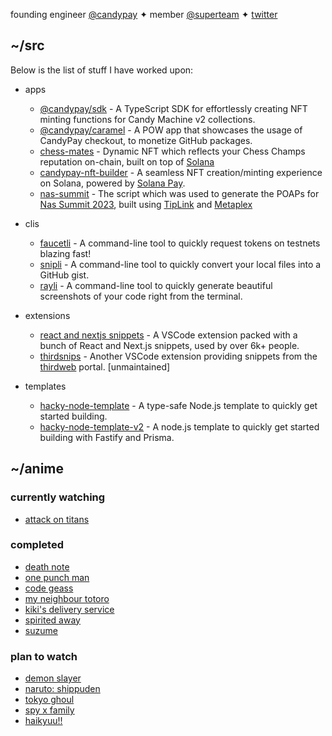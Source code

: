 founding engineer [@candypay](https://twitter.com/candypayfun) ✦ member [@superteam](https://twitter.com/superteamdao) ✦ [twitter](https://twitter.com/0xMukesh)

## ~/src

Below is the list of stuff I have worked upon:

- apps
  - [@candypay/sdk](https://github.com/candypay/sdk) - A TypeScript SDK for effortlessly creating NFT minting functions for Candy Machine v2 collections. 
  - [@candypay/caramel](https://github.com/candypay/caramel) - A POW app that showcases the usage of CandyPay checkout, to monetize GitHub packages.
  - [chess-mates](https://github.com/SuperteamDAO/chess-mates) - Dynamic NFT which reflects your Chess Champs reputation on-chain, built on top of [Solana](https://solana.com)
  - [candypay-nft-builder](https://pitch.com/public/329fca8c-d130-4d23-b480-263be0cef3ef) - A seamless NFT creation/minting experience on Solana, powered by [Solana Pay](https://github.com/solana-labs/solana-pay).
  - [nas-summit](https://github.com/0xMukesh/nas-summit) - The script which was used to generate the POAPs for [Nas Summit 2023](https://www.nassummit.com/event/jakarta), built using [TipLink](https://tiplink.io) and [Metaplex](https://metaplex.com)

- clis
  - [faucetli](https://github.com/0xMukesh/faucetli) - A command-line tool to quickly request tokens on testnets blazing fast!
  - [snipli](https://github.com/0xMukesh/snipli) - A command-line tool to quickly convert your local files into a GitHub gist.
  - [rayli](https://github.com/avneesh0612/rayli) - A command-line tool to quickly generate beautiful screenshots of your code right from the terminal.

- extensions
  - [react and nextjs snippets](https://github.com/avneesh0612/react-nextjs-snippets) - A VSCode extension packed with a bunch of React and Next.js snippets, used by over 6k+ people.
  - [thirdsnips](https://github.com/avneesh0612/thirdsnips) - Another VSCode extension providing snippets from the [thirdweb](https://thirdweb.com/) portal. [unmaintained]

- templates
  - [hacky-node-template](https://github.com/0xMukesh/hacky-node-template) - A type-safe Node.js template to quickly get started building.
  - [hacky-node-template-v2](https://github.com/0xMukesh/hacky-node-template-v2) - A node.js template to quickly get started building with Fastify and Prisma.

## ~/anime

### currently watching

- [attack on titans](https://myanimelist.net/anime/16498/Shingeki_no_Kyojin)

### completed

- [death note](https://myanimelist.net/anime/1535/Death_Note)
- [one punch man](https://myanimelist.net/anime/30276/One_Punch_Man)
- [code geass](https://myanimelist.net/anime/1575/Code_Geass__Hangyaku_no_Lelouch)
- [my neighbour totoro](https://myanimelist.net/anime/523/Tonari_no_Totoro)
- [kiki's delivery service](https://myanimelist.net/anime/512/Majo_no_Takkyuubin)
- [spirited away](https://myanimelist.net/anime/199/Sen_to_Chihiro_no_Kamikakushi)
- [suzume](https://myanimelist.net/anime/50594/Suzume_no_Tojimari)

### plan to watch

- [demon slayer](https://myanimelist.net/anime/38000/Kimetsu_no_Yaiba)
- [naruto: shippuden](https://myanimelist.net/anime/1735/Naruto__Shippuuden)
- [tokyo ghoul](https://myanimelist.net/anime/22319/Tokyo_Ghoul)
- [spy x family](https://myanimelist.net/anime/50265/Spy_x_Family)
- [haikyuu!!](https://myanimelist.net/anime/20583/Haikyuu)
